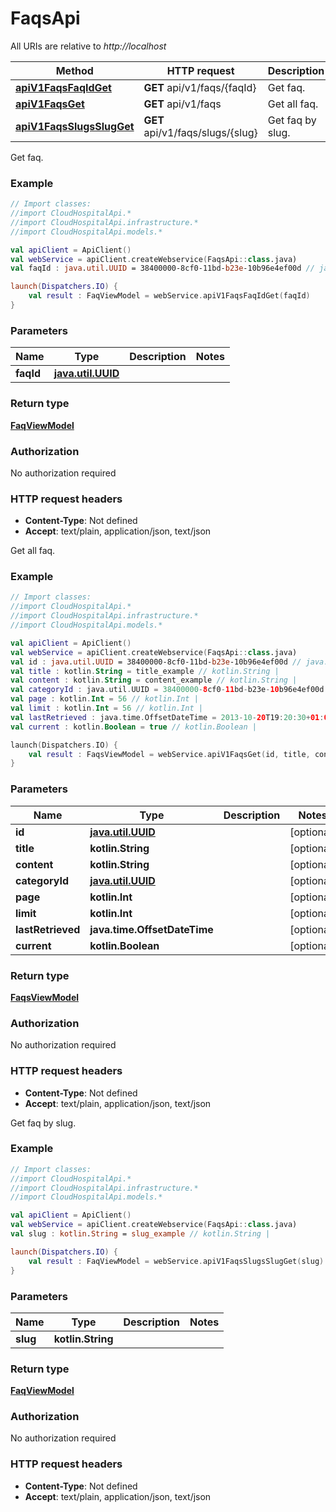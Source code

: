 # FaqsApi

All URIs are relative to *http://localhost*

Method | HTTP request | Description
------------- | ------------- | -------------
[**apiV1FaqsFaqIdGet**](FaqsApi.md#apiV1FaqsFaqIdGet) | **GET** api/v1/faqs/{faqId} | Get faq.
[**apiV1FaqsGet**](FaqsApi.md#apiV1FaqsGet) | **GET** api/v1/faqs | Get all faq.
[**apiV1FaqsSlugsSlugGet**](FaqsApi.md#apiV1FaqsSlugsSlugGet) | **GET** api/v1/faqs/slugs/{slug} | Get faq by slug.



Get faq.

### Example
```kotlin
// Import classes:
//import CloudHospitalApi.*
//import CloudHospitalApi.infrastructure.*
//import CloudHospitalApi.models.*

val apiClient = ApiClient()
val webService = apiClient.createWebservice(FaqsApi::class.java)
val faqId : java.util.UUID = 38400000-8cf0-11bd-b23e-10b96e4ef00d // java.util.UUID | 

launch(Dispatchers.IO) {
    val result : FaqViewModel = webService.apiV1FaqsFaqIdGet(faqId)
}
```

### Parameters

Name | Type | Description  | Notes
------------- | ------------- | ------------- | -------------
 **faqId** | [**java.util.UUID**](.md)|  |

### Return type

[**FaqViewModel**](FaqViewModel.md)

### Authorization

No authorization required

### HTTP request headers

 - **Content-Type**: Not defined
 - **Accept**: text/plain, application/json, text/json


Get all faq.

### Example
```kotlin
// Import classes:
//import CloudHospitalApi.*
//import CloudHospitalApi.infrastructure.*
//import CloudHospitalApi.models.*

val apiClient = ApiClient()
val webService = apiClient.createWebservice(FaqsApi::class.java)
val id : java.util.UUID = 38400000-8cf0-11bd-b23e-10b96e4ef00d // java.util.UUID | 
val title : kotlin.String = title_example // kotlin.String | 
val content : kotlin.String = content_example // kotlin.String | 
val categoryId : java.util.UUID = 38400000-8cf0-11bd-b23e-10b96e4ef00d // java.util.UUID | 
val page : kotlin.Int = 56 // kotlin.Int | 
val limit : kotlin.Int = 56 // kotlin.Int | 
val lastRetrieved : java.time.OffsetDateTime = 2013-10-20T19:20:30+01:00 // java.time.OffsetDateTime | 
val current : kotlin.Boolean = true // kotlin.Boolean | 

launch(Dispatchers.IO) {
    val result : FaqsViewModel = webService.apiV1FaqsGet(id, title, content, categoryId, page, limit, lastRetrieved, current)
}
```

### Parameters

Name | Type | Description  | Notes
------------- | ------------- | ------------- | -------------
 **id** | [**java.util.UUID**](.md)|  | [optional]
 **title** | **kotlin.String**|  | [optional]
 **content** | **kotlin.String**|  | [optional]
 **categoryId** | [**java.util.UUID**](.md)|  | [optional]
 **page** | **kotlin.Int**|  | [optional]
 **limit** | **kotlin.Int**|  | [optional]
 **lastRetrieved** | **java.time.OffsetDateTime**|  | [optional]
 **current** | **kotlin.Boolean**|  | [optional]

### Return type

[**FaqsViewModel**](FaqsViewModel.md)

### Authorization

No authorization required

### HTTP request headers

 - **Content-Type**: Not defined
 - **Accept**: text/plain, application/json, text/json


Get faq by slug.

### Example
```kotlin
// Import classes:
//import CloudHospitalApi.*
//import CloudHospitalApi.infrastructure.*
//import CloudHospitalApi.models.*

val apiClient = ApiClient()
val webService = apiClient.createWebservice(FaqsApi::class.java)
val slug : kotlin.String = slug_example // kotlin.String | 

launch(Dispatchers.IO) {
    val result : FaqViewModel = webService.apiV1FaqsSlugsSlugGet(slug)
}
```

### Parameters

Name | Type | Description  | Notes
------------- | ------------- | ------------- | -------------
 **slug** | **kotlin.String**|  |

### Return type

[**FaqViewModel**](FaqViewModel.md)

### Authorization

No authorization required

### HTTP request headers

 - **Content-Type**: Not defined
 - **Accept**: text/plain, application/json, text/json

